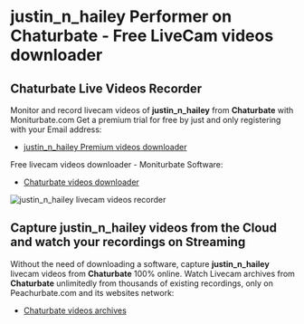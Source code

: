 # justin_n_hailey Performer on Chaturbate - Free LiveCam videos downloader

## Chaturbate Live Videos Recorder

Monitor and record livecam videos of **justin_n_hailey** from **Chaturbate** with Moniturbate.com
Get a premium trial for free by just and only registering with your Email address:
* [justin_n_hailey Premium videos downloader](https://moniturbate.com/request-demo-licence-key.html)

Free livecam videos downloader - Moniturbate Software:
* [Chaturbate videos downloader](https://moniturbate.com/moniturbate-download-software.html)

![justin_n_hailey livecam videos recorder](https://peachurnet.com/templates/moniturbate-software.png)


## Capture justin_n_hailey videos from the Cloud and watch your recordings on Streaming

Without the need of downloading a software, capture **justin_n_hailey** livecam videos from **Chaturbate** 100% online.
Watch Livecam archives from **Chaturbate** unlimitedly from thousands of existing recordings, only on Peachurbate.com and its websites network:
* [Chaturbate videos archives](https://peachurnet.com/)